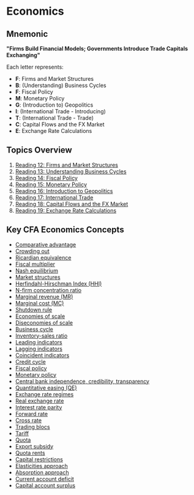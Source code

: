 # Economics

## Mnemonic
**"Firms Build Financial Models; Governments Introduce Trade Capitals Exchanging"**

Each letter represents:
- **F**: Firms and Market Structures
- **B**: (Understanding) Business Cycles
- **F**: Fiscal Policy
- **M**: Monetary Policy
- **G**: (Introduction to) Geopolitics
- **I**: (International Trade - Introducing)
- **T**: (International Trade - Trade)
- **C**: Capital Flows and the FX Market
- **E**: Exchange Rate Calculations

## Topics Overview

1. [Reading 12: Firms and Market Structures](/LOS/Economics/Reading%2012.md)
2. [Reading 13: Understanding Business Cycles](/LOS/Economics/Reading%2013.md)
3. [Reading 14: Fiscal Policy](/LOS/Economics/Reading%2014.md)
4. [Reading 15: Monetary Policy](/LOS/Economics/Reading%2015.md)
5. [Reading 16: Introduction to Geopolitics](/LOS/Economics/Reading%2016.md)
6. [Reading 17: International Trade](/LOS/Economics/Reading%2017.md)
7. [Reading 18: Capital Flows and the FX Market](/LOS/Economics/Reading%2018.md)
8. [Reading 19: Exchange Rate Calculations](/LOS/Economics/Reading%2019.md)
## Key CFA Economics Concepts

- [Comparative advantage](/LOS/Economics/Reading%2017?id=_11-the-benefits-the-good-stuff-%e2%9c%85)
- [Crowding out](/LOS/Economics/Reading%2014?id=_221-arguments-that-debt-is-a-problem-%f0%9f%98%9f)
- [Ricardian equivalence](/LOS/Economics/Reading%2014?id=_222-arguments-that-debt-is-not-a-big-deal-%f0%9f%98%8e)
- [Fiscal multiplier](/LOS/Economics/Reading%2014?id=_32-the-fiscal-multiplier-a-ripple-effect-%f0%9f%8c%8a)
- [Nash equilibrium](/LOS/Economics/Reading%2012?id=_41-models-of-oligopoly-behavior)
- [Market structures](/LOS/Economics/Reading%2012?id=_21-market-structure-comparison)
- [Herfindahl-Hirschman Index (HHI)](/LOS/Economics/Reading%2012?id=_51-market-concentration-measures)
- [N-firm concentration ratio](/LOS/Economics/Reading%2012?id=_51-market-concentration-measures)
- [Marginal revenue (MR)](/LOS/Economics/Reading%2012?id=_21-market-structure-comparison)
- [Marginal cost (MC)](/LOS/Economics/Reading%2012?id=_21-market-structure-comparison)
- [Shutdown rule](/LOS/Economics/Reading%2012?id=_11-breakeven-and-shutdown-rules)
- [Economies of scale](/LOS/Economics/Reading%2012?id=_12-economies-and-diseconomies-of-scale)
- [Diseconomies of scale](/LOS/Economics/Reading%2012?id=_12-economies-and-diseconomies-of-scale)
- [Business cycle](/LOS/Economics/Reading%2013?id=reading-13-understanding-business-cycles)
- [Inventory-sales ratio](/LOS/Economics/Reading%2013?id=_21-resource-use-amp-inventories-%f0%9f%93%a6)
- [Leading indicators](/LOS/Economics/Reading%2013?id=_41-indicator-types)
- [Lagging indicators](/LOS/Economics/Reading%2013?id=_41-indicator-types)
- [Coincident indicators](/LOS/Economics/Reading%2013?id=_41-indicator-types)
- [Credit cycle](/LOS/Economics/Reading%2013?id=part-3-the-credit-cycle-%f0%9f%92%b3-los-13c)
- [Fiscal policy](/LOS/Economics/Reading%2014?id=reading-14-fiscal-policy)
- [Monetary policy](/LOS/Economics/Reading%2015?id=reading-15-monetary-policy)
- [Central bank independence, credibility, transparency](/LOS/Economics/Reading%2015?id=_31-qualities-of-an-effective-central-bank)
- [Quantitative easing (QE)](/LOS/Economics/Reading%2015?id=_32-limitations-of-monetary-policy)
- [Exchange rate regimes](/LOS/Economics/Reading%2018?id=part-2-rules-of-the-road-exchange-rate-regimes-%f0%9f%9a%a6-los-18b)
- [Real exchange rate](/LOS/Economics/Reading%2018?id=_12-nominal-vs-real-exchange-rates)
- [Interest rate parity](/LOS/Economics/Reading%2019?id=_21-forward-exchange-rate-amp-interest-rate-parity)
- [Forward rate](/LOS/Economics/Reading%2019?id=_21-forward-exchange-rate-amp-interest-rate-parity)
- [Cross rate](/LOS/Economics/Reading%2019?id=_12-cross-rate-theory-%f0%9f%a7%a0)
- [Trading blocs](/LOS/Economics/Reading%2017?id=part-3-teaming-up-the-world-of-trading-blocs-%f0%9f%a4%9d)
- [Tariff](/LOS/Economics/Reading%2017?id=_21-types-of-trade-restrictions)
- [Quota](/LOS/Economics/Reading%2017?id=_21-types-of-trade-restrictions)
- [Export subsidy](/LOS/Economics/Reading%2017?id=_21-types-of-trade-restrictions)
- [Quota rents](/LOS/Economics/Reading%2017?id=_22-the-economic-impact-of-tariffs-and-quotas)
- [Capital restrictions](/LOS/Economics/Reading%2017?id=_23-capital-restrictions)
- [Elasticities approach](/LOS/Economics/Reading%2018?id=_31-the-elasticities-and-absorption-approaches)
- [Absorption approach](/LOS/Economics/Reading%2018?id=_31-the-elasticities-and-absorption-approaches)
- [Current account deficit](/LOS/Economics/Reading%2018?id=_32-the-link-between-trade-and-capital-flows)
- [Capital account surplus](/LOS/Economics/Reading%2018?id=_32-the-link-between-trade-and-capital-flows)